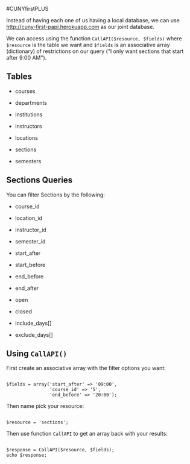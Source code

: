#CUNYfirstPLUS

Instead of having each one of us having a local database, we can use http://cuny-first-papi.herokuapp.com as our joint database.

We can access using the function `CallAPI($resource, $fields)` where `$resource` is the table we want and `$fields` is an associative array (dictionary) of restrictions on our query ("I only want sections that start after 9:00 AM").

##  Tables

-  courses

-  departments

-  institutions

-  instructors

-  locations

-  sections

-  semesters

##  Sections Queries

You can filter Sections by the following:

-  course_id

-  location_id

-  instructor_id

-  semester_id

-  start_after

-  start_before

-  end_before

-  end_after

-  open

-  closed

-  include_days\[\]

-  exclude_days\[\]

##  Using `CallAPI()`

First create an associative array with the filter options you want:

~~~

$fields = array('start_after' => '09:00',
                'course_id' => '5',
                'end_before' => '20:00');

~~~

Then name pick your resource:

~~~

$resource = 'sections';

~~~

Then use function `CallAPI` to get an array back with your results:

~~~

$response = CallAPI($resource, $fields);
echo $response;

~~~



